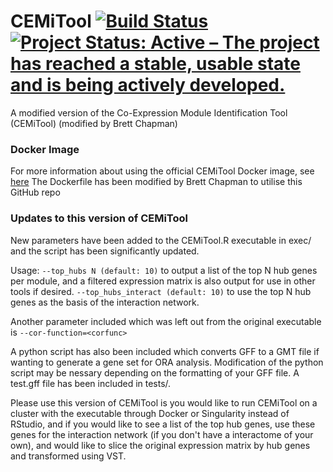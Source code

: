 # CEMiTool [![Build Status](https://travis-ci.org/csbl-usp/CEMiTool.svg?branch=master)](https://travis-ci.org/csbl-usp/CEMiTool)[![Project Status: Active – The project has reached a stable, usable state and is being actively developed.](http://www.repostatus.org/badges/latest/active.svg)](http://www.repostatus.org/#active)

A modified version of the Co-Expression Module Identification Tool (CEMiTool) (modified by Brett Chapman)

### Docker Image
For more information about using the official CEMiTool Docker image, see [here](docker/example.md)
The Dockerfile has been modified by Brett Chapman to utilise this GitHub repo

### Updates to this version of CEMiTool

New parameters have been added to the CEMiTool.R executable in exec/ and the script has been significantly updated.

Usage:
```--top_hubs N (default: 10)``` to output a list of the top N hub genes per module, and a filtered expression matrix is also output for use in other tools if desired.
```--top_hubs_interact (default: 10)``` to use the top N hub genes as the basis of the interaction network.


Another parameter included which was left out from the original executable is ```--cor-function=<corfunc>```

A python script has also been included which converts GFF to a GMT file if wanting to generate a gene set for ORA analysis. Modification of the python script may be nessary depending on the formatting of your GFF file. A test.gff file has been included in tests/.

Please use this version of CEMiTool is you would like to run CEMiTool on a cluster with the executable through Docker or Singularity instead of RStudio, and if you would like to see a list of the top hub genes, use these genes for the interaction network (if you don't have a interactome of your own), and would like to slice the original expression matrix by hub genes and transformed using VST.
